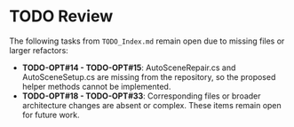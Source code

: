 # TODO Review
The following tasks from `TODO_Index.md` remain open due to missing files or larger refactors:
- **TODO-OPT#14 - TODO-OPT#15**: AutoSceneRepair.cs and AutoSceneSetup.cs are missing from the repository, so the proposed helper methods cannot be implemented.
- **TODO-OPT#18 - TODO-OPT#33**: Corresponding files or broader architecture changes are absent or complex. These items remain open for future work.
